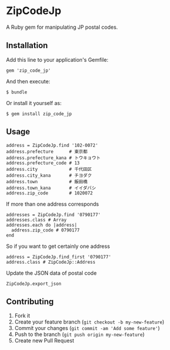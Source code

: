 # ZipCodeJp

A Ruby gem for manipulating JP postal codes.

## Installation

Add this line to your application's Gemfile:

    gem 'zip_code_jp'

And then execute:

    $ bundle

Or install it yourself as:

    $ gem install zip_code_jp

## Usage

    address = ZipCodeJp.find '102-0072'
    address.prefecture      # 東京都
    address.prefecture_kana # トウキョウト
    address.prefecture_code # 13
    address.city            # 千代田区
    address.city_kana       # チヨダク
    address.town            # 飯田橋
    address.town_kana       # イイダバシ
    address.zip_code        # 1020072

If more than one address corresponds

    addresses = ZipCodeJp.find '0790177'
    addresses.class # Array
    addresses.each do |address|
      address.zip_code # 0790177
    end

So if you want to get certainly one address

    address = ZipCodeJp.find_first '0790177'
    address.class # ZipCodeJp::Address

Update the JSON data of postal code

    ZipCodeJp.export_json

## Contributing

1. Fork it
2. Create your feature branch (`git checkout -b my-new-feature`)
3. Commit your changes (`git commit -am 'Add some feature'`)
4. Push to the branch (`git push origin my-new-feature`)
5. Create new Pull Request
